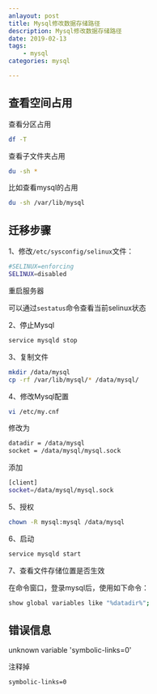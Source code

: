 ```yaml
---
anlayout: post
title: Mysql修改数据存储路径
description: Mysql修改数据存储路径
date: 2019-02-13
tags: 
	- mysql
categories: mysql

---
```


## 查看空间占用

查看分区占用

```bash
df -T
```

查看子文件夹占用
```bash
du -sh *
```

比如查看mysql的占用  

```bash
du -sh /var/lib/mysql
```


## 迁移步骤

1、修改`/etc/sysconfig/selinux`文件：

```bash
#SELINUX=enforcing
SELINUX=disabled
```

重启服务器

可以通过`sestatus`命令查看当前selinux状态

2、停止Mysql

```bash
service mysqld stop
```

3、复制文件

```bash
mkdir /data/mysql
cp -rf /var/lib/mysql/* /data/mysql/
```

4、修改Mysql配置

```bash
vi /etc/my.cnf
```

修改为

```bash
datadir = /data/mysql	
socket = /data/mysql/mysql.sock
```

添加

```bash
[client]
socket=/data/mysql/mysql.sock 
```


5、授权

```bash
chown -R mysql:mysql /data/mysql
```

6、启动

```bash
service mysqld start
```


7、查看文件存储位置是否生效

在命令窗口，登录mysql后，使用如下命令：

```bash
show global variables like "%datadir%";
```



## 错误信息

unknown variable 'symbolic-links=0'



注释掉

```bash
symbolic-links=0
```

